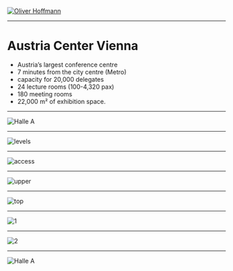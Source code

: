 ## 

[![Oliver Hoffmann](http://res.cloudinary.com/ontore/image/upload/fl_any_format,q_auto:best/v1507060694/17-0678_BMVIT_VK_Hoffmann-2_s7gcqs.png)](https://docs.google.com/presentation/d/11d8lDj-lxInCdtOpae_AtVXOdP7xbsLaKUItDBp60Cc/edit?usp=drivesdk)

---

# Austria Center Vienna

* Austria’s largest conference centre 
* 7 minutes from the city centre (Metro)
* capacity for 20,000 delegates 
* 24 lecture rooms (100-4,320 pax)
* 180 meeting rooms
* 22,000 m² of exhibition space.

---

![Halle A](https://www.acv.at/fotoportal/ACV_Panorama_print_Copyright_IAKW-AG__Marius_Hoefinger_1.jpg)

---

![levels](http://res.cloudinary.com/ontore/image/upload/fl_any_format,q_auto:best/v1507087726/image24_tbrsdw.png)

---

![access](http://res.cloudinary.com/ontore/image/upload/fl_any_format,q_auto:best/v1507087925/image25_rx0nuf.png)

---

![upper](http://res.cloudinary.com/ontore/image/upload/fl_any_format,q_auto:best/v1507088134/image13_lkuzdj.png)

---

![top](http://res.cloudinary.com/ontore/image/upload/fl_any_format,q_auto:best/v1507089293/image16_piyjhd.png)

---

![1](http://res.cloudinary.com/ontore/image/upload/fl_any_format,q_auto:best/v1507089897/image14_2_qugbyt.png)

---

![2](http://res.cloudinary.com/ontore/image/upload/fl_any_format,q_auto:best/v1507088459/image15_lmiyiv.png)

---

![Halle A](https://www.acv.at/presse/ACV_ECR-41-_Copyright____European_Society_of_Radiology.jpg)
